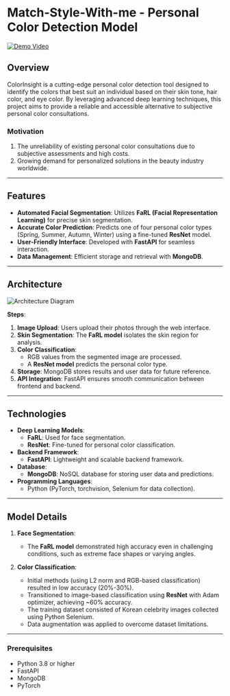 
# Match-Style-With-me - Personal Color Detection Model  

[![Demo Video](https://img.shields.io/badge/Watch-Demo-blue)](https://user-images.githubusercontent.com/86555104/226335673-e7cb3db0-7128-4fcb-9c9e-3c397ecd22f1.mp4)

## Overview  

ColorInsight is a cutting-edge personal color detection tool designed to identify the colors that best suit an individual based on their skin tone, hair color, and eye color. By leveraging advanced deep learning techniques, this project aims to provide a reliable and accessible alternative to subjective personal color consultations.

### Motivation  
1. The unreliability of existing personal color consultations due to subjective assessments and high costs.  
2. Growing demand for personalized solutions in the beauty industry worldwide.  

---

## Features  

- **Automated Facial Segmentation**: Utilizes **FaRL (Facial Representation Learning)** for precise skin segmentation.  
- **Accurate Color Prediction**: Predicts one of four personal color types (Spring, Summer, Autumn, Winter) using a fine-tuned **ResNet** model.  
- **User-Friendly Interface**: Developed with **FastAPI** for seamless interaction.  
- **Data Management**: Efficient storage and retrieval with **MongoDB**.  

---

## Architecture  

![Architecture Diagram](https://raw.githubusercontent.com/your-username/your-repo/main/path/to/image.png)
 

**Steps**:  
1. **Image Upload**: Users upload their photos through the web interface.  
2. **Skin Segmentation**: The **FaRL model** isolates the skin region for analysis.  
3. **Color Classification**:  
   - RGB values from the segmented image are processed.  
   - A **ResNet model** predicts the personal color type.  
4. **Storage**: MongoDB stores results and user data for future reference.  
5. **API Integration**: FastAPI ensures smooth communication between frontend and backend.  

---

## Technologies  

- **Deep Learning Models**:  
  - **FaRL**: Used for face segmentation.  
  - **ResNet**: Fine-tuned for personal color classification.  
- **Backend Framework**:  
  - **FastAPI**: Lightweight and scalable backend framework.  
- **Database**:  
  - **MongoDB**: NoSQL database for storing user data and predictions.  
- **Programming Languages**:  
  - Python (PyTorch, torchvision, Selenium for data collection).  

---


## Model Details  

1. **Face Segmentation**:  
   - The **FaRL model** demonstrated high accuracy even in challenging conditions, such as extreme face shapes or varying angles.  

2. **Color Classification**:  
   - Initial methods (using L2 norm and RGB-based classification) resulted in low accuracy (20%-30%).  
   - Transitioned to image-based classification using **ResNet** with Adam optimizer, achieving ~60% accuracy.  
   - The training dataset consisted of Korean celebrity images collected using Python Selenium.  
   - Data augmentation was applied to overcome dataset limitations.  

---
### Prerequisites  
- Python 3.8 or higher  
- FastAPI  
- MongoDB  
- PyTorch  


